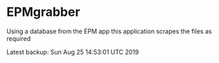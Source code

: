 # EPMgrabber
Using a database from the EPM app this application scrapes the files as required


Latest backup: Sun Aug 25 14:53:01 UTC 2019
